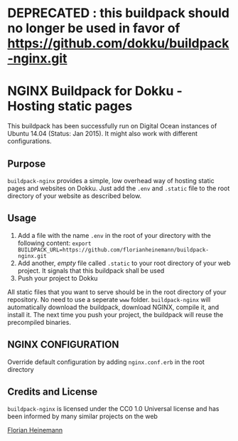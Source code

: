# DEPRECATED : this buildpack should no longer be used in favor of https://github.com/dokku/buildpack-nginx.git

# NGINX Buildpack for Dokku - Hosting static pages
This buildpack has been successfully run on Digital Ocean instances of Ubuntu 14.04 (Status: Jan 2015). It might also work with different configurations.

## Purpose
`buildpack-nginx` provides a simple, low overhead way of hosting static pages and websites on Dokku. Just add the `.env` and `.static` file to the root directory of your website as described below.

## Usage
1. Add a file with the name `.env` in the root of your directory with the following content: `export BUILDPACK_URL=https://github.com/florianheinemann/buildpack-nginx.git`
2. Add another, *empty* file called `.static` to your root directory of your web project. It signals that this buildpack shall be used
3. Push your project to Dokku

All static files that you want to serve should be in the root directory of your repository. No need to use a seperate `www` folder. `buildpack-nginx` will automatically download the buildpack, download NGINX, compile it, and install it. The next time you push your project, the buildpack will reuse the precompiled binaries. 

## NGINX CONFIGURATION
Override default configuration by adding `nginx.conf.erb` in the root directory

## Credits and License
`buildpack-nginx` is licensed under the CC0 1.0 Universal license and has been informed by many similar projects on the web

[Florian Heinemann](http://twitter.com/TheSumOfAll/)
